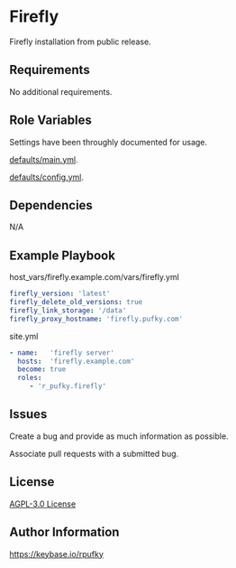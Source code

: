 # Firefly
Firefly installation from public release.

## Requirements
No additional requirements.

## Role Variables
Settings have been throughly documented for usage.

[defaults/main.yml](https://github.com/r-pufky/ansible_firefly/blob/main/defaults/main/main.yml).

[defaults/config.yml](https://github.com/r-pufky/ansible_firefly/blob/main/defaults/main/config.yml).

## Dependencies
N/A

## Example Playbook
host_vars/firefly.example.com/vars/firefly.yml
``` yaml
firefly_version: 'latest'
firefly_delete_old_versions: true
firefly_link_storage: '/data'
firefly_proxy_hostname: 'firefly.pufky.com'
```

site.yml
``` yaml
- name:   'firefly server'
  hosts:  'firefly.example.com'
  become: true
  roles:
     - 'r_pufky.firefly'
```

## Issues
Create a bug and provide as much information as possible.

Associate pull requests with a submitted bug.

## License
[AGPL-3.0 License](https://github.com/r-pufky/ansible_firefly/blob/main/LICENSE)

## Author Information
https://keybase.io/rpufky
